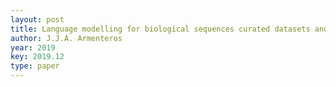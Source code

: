 ```yaml
--- 
layout: post
title: Language modelling for biological sequences curated datasets and baselines
author: J.J.A. Armenteros
year: 2019
key: 2019.12
type: paper
---
```


